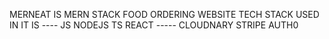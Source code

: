 MERNEAT IS MERN STACK FOOD ORDERING WEBSITE 
TECH STACK USED IN IT IS
---- JS NODEJS TS REACT 
----- CLOUDNARY STRIPE AUTH0
